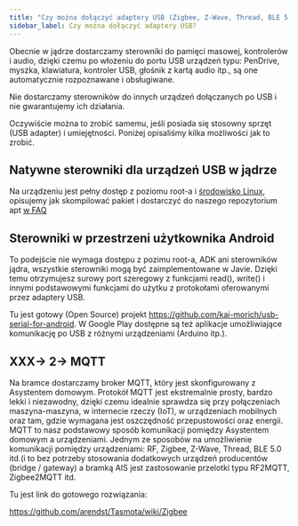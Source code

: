 ```yaml
---
title: "Czy można dołączyć adaptery USB (Zigbee, Z-Wave, Thread, BLE 5.0 itd.)?"
sidebar_label: Czy można dołączyć adaptery USB?
---
```



Obecnie w jądrze dostarczamy sterowniki do pamięci masowej, kontrolerów i audio, dzięki czemu po włożeniu do portu USB urządzeń typu: PenDrive, myszka, klawiatura, kontroler USB, głośnik z kartą audio itp., są one automatycznie rozpoznawane i obsługiwane.

Nie dostarczamy sterowników do innych urządzeń dołączanych po USB i nie gwarantujemy ich działania.

Oczywiście można to zrobić samemu, jeśli posiada się stosowny sprzęt (USB adapter) i umiejętności. Poniżej opisaliśmy kilka możliwości jak to zrobić.

## Natywne sterowniki dla urządzeń USB w jądrze

Na urządzeniu jest pełny dostęp z poziomu root-a i [środowisko Linux](/docs/ais_gate_faq_package_compile#środowisko-linux-a-ktore-mamy-na-urządzeniu), opisujemy jak skompilować pakiet i dostarczyć do naszego repozytorium apt [w FAQ](/docs/ais_gate_faq_package_compile#kompilacja-pakietu)


## Sterowniki w przestrzeni użytkownika Android

To podejście nie wymaga dostępu z pozimu root-a, ADK ani sterowników jądra, wszystkie sterowniki mogą być zaimplementowane w Javie.
Dzięki temu otrzymujesz surowy port szeregowy z funkcjami read(), write() i innymi podstawowymi funkcjami do użytku z protokołami oferowanymi przez adaptery USB.

Tu jest gotowy (Open Source) projekt https://github.com/kai-morich/usb-serial-for-android. W Google Play dostępne są też aplikacje umożliwiające komunikację po USB z różnymi urządzeniami (Arduino itp.).

## XXX-> 2-> MQTT

Na bramce dostarczamy broker MQTT, który jest skonfigurowany z Asystentem domowym. Protokół MQTT jest ekstremalnie prosty, bardzo lekki i niezawodny, dzięki czemu idealnie sprawdza się przy połączeniach maszyna-maszyna, w internecie rzeczy (IoT), w urządzeniach mobilnych oraz tam, gdzie wymagana jest oszczędność przepustowości oraz energii.
MQTT to nasz podstawowy sposób komunikacji pomiędzy Asystentem domowym a urządzeniami. Jednym ze sposobów na umożliwienie komunikacji pomiędzy urządzeniami: RF, Zigbee, Z-Wave, Thread, BLE 5.0 itd.(i to bez potrzeby stosowania dodatkowych urządzeń producentów (bridge / gateway) a bramką AIS jest zastosowanie przelotki typu RF2MQTT, Zigbee2MQTT itd.

Tu jest link do gotowego rozwiązania:

https://github.com/arendst/Tasmota/wiki/Zigbee
